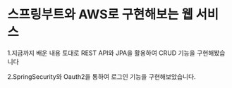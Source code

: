 # 스프링부트와 AWS로 구현해보는 웹 서비스

1.지금까지 배운 내용 토대로 REST API와 JPA을 활용하여 CRUD 기능을 구현해봤습니다

2.SpringSecurity와 Oauth2을 통하여 로그인 기능을 구현해보았습니다.
